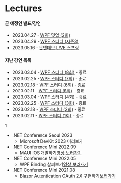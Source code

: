 # Lectures

#### 곧 예정인 발표/강연

- 2023.04.27 -  [WPF 밋업 (2회)](https://cafe.naver.com/infragisticskorea)
- 2023.04.29 -  [WPF 스터디 (시즌3)](https://forum.dotnetdev.kr/t/wpf-3/6795)
- 2023.05.16 -  [닷넷데브 L!VE 스프링](https://www.dotnetconf.kr/)

#### 지난 강연 목록
- 2023.03.04 -  [WPF 스터디 (8회)](https://forum.dotnetdev.kr/t/wpf-3/6795) - 종료
- 2023.02.25 -  [WPF 스터디 (7회)](https://forum.dotnetdev.kr/t/wpf-3/6795) - 종료
- 2023.02.18 -  [WPF 스터디 (6회)](https://forum.dotnetdev.kr/t/wpf-3/6795) - 종료
- 2023.02.11 -  [WPF 스터디 (5회)](https://forum.dotnetdev.kr/t/wpf-3/6795) - 종료
- 2023.03.04 -  [WPF 스터디 (4회)](https://forum.dotnetdev.kr/t/wpf-3/6795) - 종료
- 2023.02.25 -  [WPF 스터디 (3회)](https://forum.dotnetdev.kr/t/wpf-3/6795) - 종료
- 2023.02.18 -  [WPF 스터디 (2회)](https://forum.dotnetdev.kr/t/wpf-3/6795) - 종료
- 2023.02.11 -  [WPF 스터디 (1회)](https://forum.dotnetdev.kr/t/wpf-3/6795) - 종료
 
1
- .NET Conference Seoul 2023
  - Microsoft DevKit 2023 미리보기
- .NET Conference Mini 2022.09
  - MAUI IOS 개발하기[영상 보러가기](https://www.youtube.com/watch?v=Z6Z3qgHYaOg&t=7s)
- .NET Conference Mini 2022.05
  - WPF Binding 살펴보기[영상 보러가기](https://www.youtube.com/watch?v=W95lo-337Q8)
- .NET Conference Mini 2021.08
  - Blazor Autentication OAuth 2.0 구현하기[보러가기](https://www.dotnetconf.kr/f17f4fea-d156-4717-a295-4fdf5578457e)

